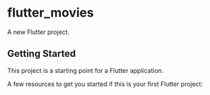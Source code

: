 # flutter_movies

A new Flutter project.

## Getting Started

This project is a starting point for a Flutter application.

A few resources to get you started if this is your first Flutter project:

